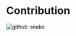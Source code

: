 # Contribution
<picture>
  <source media="(prefers-color-scheme: dark)" srcset="https://raw.githubusercontent.com/YoussefDevPro/YoussefDevPro/output/github-snake-dark.svg" />
  <source media="(prefers-color-scheme: light)" srcset="https://raw.githubusercontent.com/YoussefDevPro/YoussefDevPro/output/github-snake.svg" />
  <img alt="github-snake" src="https://raw.githubusercontent.com/Etilia01/Etilia01/output/github-snake.svg" />
</picture>

<!--
**Etilia01/Etilia01** is a ✨ _special_ ✨ repository because its `README.md` (this file) appears on your GitHub profile.

Here are some ideas to get you started:

- 🔭 I’m currently working on ...
- 🌱 I’m currently learning ...
- 👯 I’m looking to collaborate on ...
- 🤔 I’m looking for help with ...
- 💬 Ask me about ...
- 📫 How to reach me: ...
- 😄 Pronouns: ...
- ⚡ Fun fact: ...
-->
